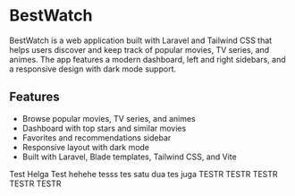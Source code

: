 # BestWatch

BestWatch is a web application built with Laravel and Tailwind CSS that helps users discover and keep track of popular movies, TV series, and animes. The app features a modern dashboard, left and right sidebars, and a responsive design with dark mode support.

## Features

- Browse popular movies, TV series, and animes
- Dashboard with top stars and similar movies
- Favorites and recommendations sidebar
- Responsive layout with dark mode
- Built with Laravel, Blade templates, Tailwind CSS, and Vite

Test Helga
Test hehehe
tesss
tes satu dua
tes juga
TESTR
TESTR
TESTR
TESTR
TESTR
